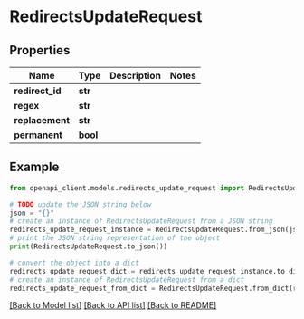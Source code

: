# RedirectsUpdateRequest


## Properties

Name | Type | Description | Notes
------------ | ------------- | ------------- | -------------
**redirect_id** | **str** |  | 
**regex** | **str** |  | 
**replacement** | **str** |  | 
**permanent** | **bool** |  | 

## Example

```python
from openapi_client.models.redirects_update_request import RedirectsUpdateRequest

# TODO update the JSON string below
json = "{}"
# create an instance of RedirectsUpdateRequest from a JSON string
redirects_update_request_instance = RedirectsUpdateRequest.from_json(json)
# print the JSON string representation of the object
print(RedirectsUpdateRequest.to_json())

# convert the object into a dict
redirects_update_request_dict = redirects_update_request_instance.to_dict()
# create an instance of RedirectsUpdateRequest from a dict
redirects_update_request_from_dict = RedirectsUpdateRequest.from_dict(redirects_update_request_dict)
```
[[Back to Model list]](../README.md#documentation-for-models) [[Back to API list]](../README.md#documentation-for-api-endpoints) [[Back to README]](../README.md)


